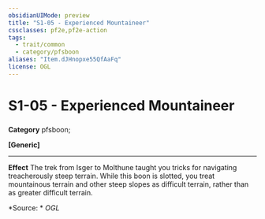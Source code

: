 ```yaml
---
obsidianUIMode: preview
title: "S1-05 - Experienced Mountaineer"
cssclasses: pf2e,pf2e-action
tags:
  - trait/common
  - category/pfsboon
aliases: "Item.dJHnopxe55QfAaFq"
license: OGL
---
```

# S1-05 - Experienced Mountaineer

### 

**Category** pfsboon; 




**\[Generic\]**

* * *

**Effect** The trek from Isger to Molthune taught you tricks for navigating treacherously steep terrain. While this boon is slotted, you treat mountainous terrain and other steep slopes as difficult terrain, rather than as greater difficult terrain.

*Source: *
*OGL*